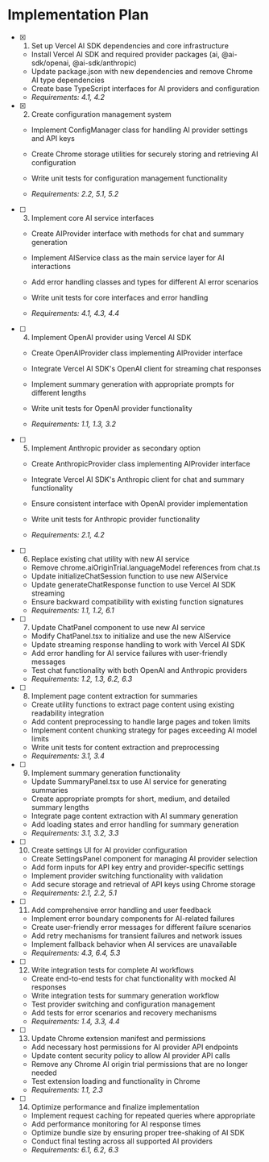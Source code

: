 # Implementation Plan

- [x] 1. Set up Vercel AI SDK dependencies and core infrastructure





  - Install Vercel AI SDK and required provider packages (ai, @ai-sdk/openai, @ai-sdk/anthropic)
  - Update package.json with new dependencies and remove Chrome AI type dependencies
  - Create base TypeScript interfaces for AI providers and configuration
  - _Requirements: 4.1, 4.2_

- [x] 2. Create configuration management system



  - Implement ConfigManager class for handling AI provider settings and API keys
  - Create Chrome storage utilities for securely storing and retrieving AI configuration
  - Write unit tests for configuration management functionality



  - _Requirements: 2.2, 5.1, 5.2_

- [ ] 3. Implement core AI service interfaces
  - Create AIProvider interface with methods for chat and summary generation

  - Implement AIService class as the main service layer for AI interactions


  - Add error handling classes and types for different AI error scenarios
  - Write unit tests for core interfaces and error handling
  - _Requirements: 4.1, 4.3, 4.4_


- [ ] 4. Implement OpenAI provider using Vercel AI SDK



  - Create OpenAIProvider class implementing AIProvider interface


  - Integrate Vercel AI SDK's OpenAI client for streaming chat responses
  - Implement summary generation with appropriate prompts for different lengths
  - Write unit tests for OpenAI provider functionality




  - _Requirements: 1.1, 1.3, 3.2_

- [ ] 5. Implement Anthropic provider as secondary option
  - Create AnthropicProvider class implementing AIProvider interface
  - Integrate Vercel AI SDK's Anthropic client for chat and summary functionality



  - Ensure consistent interface with OpenAI provider implementation
  - Write unit tests for Anthropic provider functionality
  - _Requirements: 2.1, 4.2_

- [ ] 6. Replace existing chat utility with new AI service
  - Remove chrome.aiOriginTrial.languageModel references from chat.ts
  - Update initializeChatSession function to use new AIService
  - Update generateChatResponse function to use Vercel AI SDK streaming
  - Ensure backward compatibility with existing function signatures
  - _Requirements: 1.1, 1.2, 6.1_

- [ ] 7. Update ChatPanel component to use new AI service
  - Modify ChatPanel.tsx to initialize and use the new AIService
  - Update streaming response handling to work with Vercel AI SDK
  - Add error handling for AI service failures with user-friendly messages
  - Test chat functionality with both OpenAI and Anthropic providers
  - _Requirements: 1.2, 1.3, 6.2, 6.3_

- [ ] 8. Implement page content extraction for summaries
  - Create utility functions to extract page content using existing readability integration
  - Add content preprocessing to handle large pages and token limits
  - Implement content chunking strategy for pages exceeding AI model limits
  - Write unit tests for content extraction and preprocessing
  - _Requirements: 3.1, 3.4_

- [ ] 9. Implement summary generation functionality
  - Update SummaryPanel.tsx to use AI service for generating summaries
  - Create appropriate prompts for short, medium, and detailed summary lengths
  - Integrate page content extraction with AI summary generation
  - Add loading states and error handling for summary generation
  - _Requirements: 3.1, 3.2, 3.3_

- [ ] 10. Create settings UI for AI provider configuration
  - Create SettingsPanel component for managing AI provider selection
  - Add form inputs for API key entry and provider-specific settings
  - Implement provider switching functionality with validation
  - Add secure storage and retrieval of API keys using Chrome storage
  - _Requirements: 2.1, 2.2, 5.1_

- [ ] 11. Add comprehensive error handling and user feedback
  - Implement error boundary components for AI-related failures
  - Create user-friendly error messages for different failure scenarios
  - Add retry mechanisms for transient failures and network issues
  - Implement fallback behavior when AI services are unavailable
  - _Requirements: 4.3, 6.4, 5.3_

- [ ] 12. Write integration tests for complete AI workflows
  - Create end-to-end tests for chat functionality with mocked AI responses
  - Write integration tests for summary generation workflow
  - Test provider switching and configuration management
  - Add tests for error scenarios and recovery mechanisms
  - _Requirements: 1.4, 3.3, 4.4_

- [ ] 13. Update Chrome extension manifest and permissions
  - Add necessary host permissions for AI provider API endpoints
  - Update content security policy to allow AI provider API calls
  - Remove any Chrome AI origin trial permissions that are no longer needed
  - Test extension loading and functionality in Chrome
  - _Requirements: 1.1, 2.3_

- [ ] 14. Optimize performance and finalize implementation
  - Implement request caching for repeated queries where appropriate
  - Add performance monitoring for AI response times
  - Optimize bundle size by ensuring proper tree-shaking of AI SDK
  - Conduct final testing across all supported AI providers
  - _Requirements: 6.1, 6.2, 6.3_